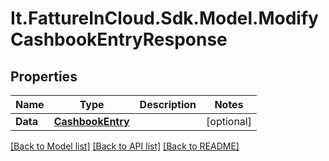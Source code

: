 # It.FattureInCloud.Sdk.Model.ModifyCashbookEntryResponse

## Properties

Name | Type | Description | Notes
------------ | ------------- | ------------- | -------------
**Data** | [**CashbookEntry**](CashbookEntry.md) |  | [optional] 

[[Back to Model list]](../../README.md#documentation-for-models) [[Back to API list]](../../README.md#documentation-for-api-endpoints) [[Back to README]](../../README.md)

